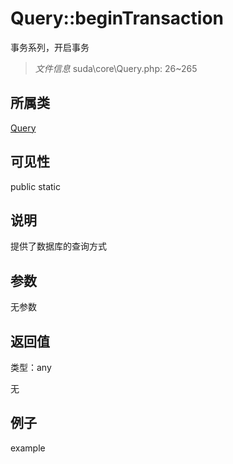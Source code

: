 # Query::beginTransaction

事务系列，开启事务

> *文件信息* suda\core\Query.php: 26~265

## 所属类 

[Query](../Query.md)

## 可见性

 public static

## 说明

提供了数据库的查询方式



## 参数


无参数


## 返回值

类型：any

无



## 例子

example